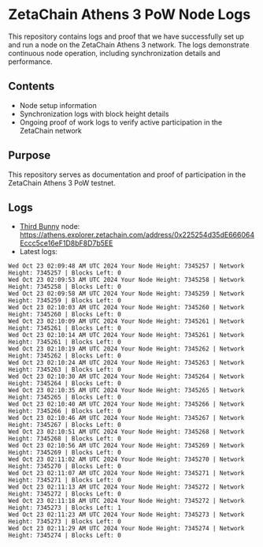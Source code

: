 # ZetaChain Athens 3 PoW Node Logs
This repository contains logs and proof that we have successfully set up and run a node on the ZetaChain Athens 3 network. The logs demonstrate continuous node operation, including synchronization details and performance.

## Contents
- Node setup information
- Synchronization logs with block height details
- Ongoing proof of work logs to verify active participation in the ZetaChain network

## Purpose
This repository serves as documentation and proof of participation in the ZetaChain Athens 3 PoW testnet.

## Logs

- [Third Bunny](https://thirdbunny.xyz/) node: https://athens.explorer.zetachain.com/address/0x225254d35dE666064Eccc5ce16eF1D8bF8D7b5EE
- Latest logs:
```
Wed Oct 23 02:09:48 AM UTC 2024 Your Node Height: 7345257 | Network Height: 7345257 | Blocks Left: 0
Wed Oct 23 02:09:53 AM UTC 2024 Your Node Height: 7345258 | Network Height: 7345258 | Blocks Left: 0
Wed Oct 23 02:09:58 AM UTC 2024 Your Node Height: 7345259 | Network Height: 7345259 | Blocks Left: 0
Wed Oct 23 02:10:03 AM UTC 2024 Your Node Height: 7345260 | Network Height: 7345260 | Blocks Left: 0
Wed Oct 23 02:10:09 AM UTC 2024 Your Node Height: 7345261 | Network Height: 7345261 | Blocks Left: 0
Wed Oct 23 02:10:14 AM UTC 2024 Your Node Height: 7345261 | Network Height: 7345261 | Blocks Left: 0
Wed Oct 23 02:10:19 AM UTC 2024 Your Node Height: 7345262 | Network Height: 7345262 | Blocks Left: 0
Wed Oct 23 02:10:24 AM UTC 2024 Your Node Height: 7345263 | Network Height: 7345263 | Blocks Left: 0
Wed Oct 23 02:10:30 AM UTC 2024 Your Node Height: 7345264 | Network Height: 7345264 | Blocks Left: 0
Wed Oct 23 02:10:35 AM UTC 2024 Your Node Height: 7345265 | Network Height: 7345265 | Blocks Left: 0
Wed Oct 23 02:10:40 AM UTC 2024 Your Node Height: 7345266 | Network Height: 7345266 | Blocks Left: 0
Wed Oct 23 02:10:46 AM UTC 2024 Your Node Height: 7345267 | Network Height: 7345267 | Blocks Left: 0
Wed Oct 23 02:10:51 AM UTC 2024 Your Node Height: 7345268 | Network Height: 7345268 | Blocks Left: 0
Wed Oct 23 02:10:56 AM UTC 2024 Your Node Height: 7345269 | Network Height: 7345269 | Blocks Left: 0
Wed Oct 23 02:11:02 AM UTC 2024 Your Node Height: 7345270 | Network Height: 7345270 | Blocks Left: 0
Wed Oct 23 02:11:07 AM UTC 2024 Your Node Height: 7345271 | Network Height: 7345271 | Blocks Left: 0
Wed Oct 23 02:11:13 AM UTC 2024 Your Node Height: 7345272 | Network Height: 7345272 | Blocks Left: 0
Wed Oct 23 02:11:18 AM UTC 2024 Your Node Height: 7345272 | Network Height: 7345273 | Blocks Left: 1
Wed Oct 23 02:11:23 AM UTC 2024 Your Node Height: 7345273 | Network Height: 7345273 | Blocks Left: 0
Wed Oct 23 02:11:29 AM UTC 2024 Your Node Height: 7345274 | Network Height: 7345274 | Blocks Left: 0
```

